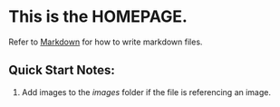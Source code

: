 # This is the **HOMEPAGE**.

Refer to [Markdown](http://daringfireball.net/projects/markdown/) for how to
write markdown files.

## Quick Start Notes:

1. Add images to the _images_ folder if the file is referencing an image.
